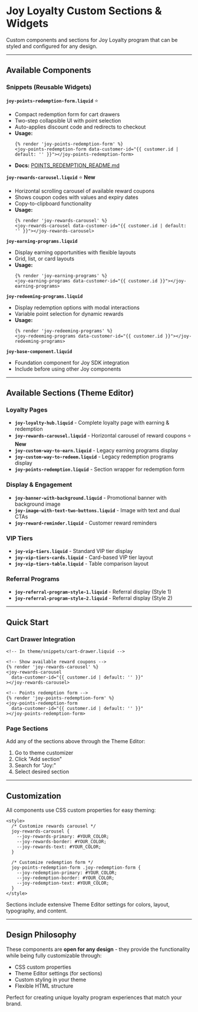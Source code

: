 # Joy Loyalty Custom Sections & Widgets

Custom components and sections for Joy Loyalty program that can be styled and configured for any design.

---

## Available Components

### Snippets (Reusable Widgets)

**`joy-points-redemption-form.liquid`** ⭐
- Compact redemption form for cart drawers
- Two-step collapsible UI with point selection
- Auto-applies discount code and redirects to checkout
- **Usage:**
  ```liquid
  {% render 'joy-points-redemption-form' %}
  <joy-points-redemption-form data-customer-id="{{ customer.id | default: '' }}"></joy-points-redemption-form>
  ```
- **Docs:** [POINTS_REDEMPTION_README.md](./POINTS_REDEMPTION_README.md)

**`joy-rewards-carousel.liquid`** ⭐ **New**
- Horizontal scrolling carousel of available reward coupons
- Shows coupon codes with values and expiry dates
- Copy-to-clipboard functionality
- **Usage:**
  ```liquid
  {% render 'joy-rewards-carousel' %}
  <joy-rewards-carousel data-customer-id="{{ customer.id | default: '' }}"></joy-rewards-carousel>
  ```

**`joy-earning-programs.liquid`**
- Display earning opportunities with flexible layouts
- Grid, list, or card layouts
- **Usage:**
  ```liquid
  {% render 'joy-earning-programs' %}
  <joy-earning-programs data-customer-id="{{ customer.id }}"></joy-earning-programs>
  ```

**`joy-redeeming-programs.liquid`**
- Display redemption options with modal interactions
- Variable point selection for dynamic rewards
- **Usage:**
  ```liquid
  {% render 'joy-redeeming-programs' %}
  <joy-redeeming-programs data-customer-id="{{ customer.id }}"></joy-redeeming-programs>
  ```

**`joy-base-component.liquid`**
- Foundation component for Joy SDK integration
- Include before using other Joy components

---

## Available Sections (Theme Editor)

### Loyalty Pages

- **`joy-loyalty-hub.liquid`** - Complete loyalty page with earning & redemption
- **`joy-rewards-carousel.liquid`** - Horizontal carousel of reward coupons ⭐ **New**
- **`joy-custom-way-to-earn.liquid`** - Legacy earning programs display
- **`joy-custom-way-to-redeem.liquid`** - Legacy redemption programs display
- **`joy-points-redemption.liquid`** - Section wrapper for redemption form

### Display & Engagement

- **`joy-banner-with-background.liquid`** - Promotional banner with background image
- **`joy-image-with-text-two-buttons.liquid`** - Image with text and dual CTAs
- **`joy-reward-reminder.liquid`** - Customer reward reminders

### VIP Tiers

- **`joy-vip-tiers.liquid`** - Standard VIP tier display
- **`joy-vip-tiers-cards.liquid`** - Card-based VIP tier layout
- **`joy-vip-tiers-table.liquid`** - Table comparison layout

### Referral Programs

- **`joy-referral-program-style-1.liquid`** - Referral display (Style 1)
- **`joy-referral-program-style-2.liquid`** - Referral display (Style 2)

---

## Quick Start

### Cart Drawer Integration
```liquid
<!-- In theme/snippets/cart-drawer.liquid -->

<!-- Show available reward coupons -->
{% render 'joy-rewards-carousel' %}
<joy-rewards-carousel
  data-customer-id="{{ customer.id | default: '' }}"
></joy-rewards-carousel>

<!-- Points redemption form -->
{% render 'joy-points-redemption-form' %}
<joy-points-redemption-form
  data-customer-id="{{ customer.id | default: '' }}"
></joy-points-redemption-form>
```

### Page Sections
Add any of the sections above through the Theme Editor:
1. Go to theme customizer
2. Click "Add section"
3. Search for "Joy:"
4. Select desired section

---

## Customization

All components use CSS custom properties for easy theming:

```liquid
<style>
  /* Customize rewards carousel */
  joy-rewards-carousel {
    --joy-rewards-primary: #YOUR_COLOR;
    --joy-rewards-border: #YOUR_COLOR;
    --joy-rewards-text: #YOUR_COLOR;
  }

  /* Customize redemption form */
  joy-points-redemption-form .joy-redemption-form {
    --joy-redemption-primary: #YOUR_COLOR;
    --joy-redemption-border: #YOUR_COLOR;
    --joy-redemption-text: #YOUR_COLOR;
  }
</style>
```

Sections include extensive Theme Editor settings for colors, layout, typography, and content.

---

## Design Philosophy

These components are **open for any design** - they provide the functionality while being fully customizable through:
- CSS custom properties
- Theme Editor settings (for sections)
- Custom styling in your theme
- Flexible HTML structure

Perfect for creating unique loyalty program experiences that match your brand.
